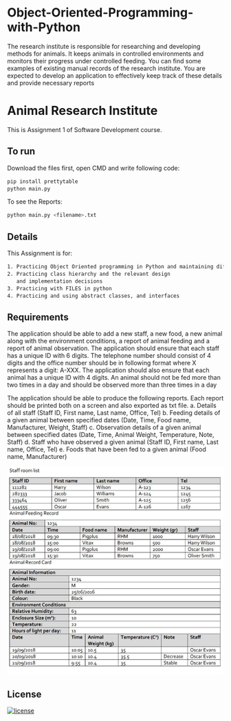 # Object-Oriented-Programming-with-Python
The research institute is responsible for researching and developing methods for animals. It keeps animals in controlled environments and monitors their progress under controlled feeding. You can find some examples of existing manual records of the research institute. You are expected to develop an application to effectively keep track of these details and provide necessary reports

# Animal Research Institute

This is Assignment 1 of Software Development course. 


## To run

Download the files first, open CMD and write following code:

```bash
pip install prettytable
python main.py
```

To see the Reports:

```bash
python main.py <filename>.txt
```


## Details
This Assignment is for:

```bash
1. Practicing Object Oriented programming in Python and maintaining different types of objects
2. Practicing class hierarchy and the relevant design 
   and implementation decisions
3. Practicing with FILES in python
4. Practicing and using abstract classes, and interfaces
```

## Requirements
The application should be able to add a new staff, a new food, a new animal along with the
environment conditions, a report of animal feeding and a report of animal observation.
The application should ensure that each staff has a unique ID with 6 digits. The telephone
number should consist of 4 digits and the office number should be in following format where
X represents a digit: A-XXX.
The application should also ensure that each animal has a unique ID with 4 digits. An animal
should not be fed more than two times in a day and should be observed more than three times
in a day

The application should be able to produce the following reports. Each report should be printed
both on a screen and also exported as txt file.
a. Details of all staff (Staff ID, First name, Last name, Office, Tel)
b. Feeding details of a given animal between specified dates (Date, Time, Food name,
Manufacturer, Weight, Staff)
c. Observation details of a given animal between specified dates (Date, Time, Animal
Weight, Temperature, Note, Staff)
d. Staff who have observed a given animal (Staff ID, First name, Last name, Office, Tel)
e. Foods that have been fed to a given animal (Food name, Manufacturer)


![alt text](https://github.com/OrkhanS/Object-Oriented-Programming-with-Python/blob/master/Capture1.JPG)

## License
[![license](https://img.shields.io/github/license/DAVFoundation/captain-n3m0.svg?style=flat-square)](https://github.com/DAVFoundation/captain-n3m0/blob/master/LICENSE)
